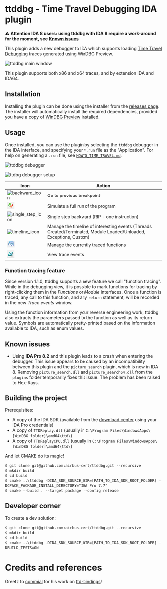# ttddbg - Time Travel Debugging IDA plugin

**⚠️ Attention IDA 8 users: using ttddbg with IDA 8 require a work-around for the moment, see [Known issues](#known-issues)**

This plugin adds a new debugger to IDA which supports loading [Time Travel Debugging](https://docs.microsoft.com/en-us/windows-hardware/drivers/debugger/time-travel-debugging-overview) traces generated using WinDBG Preview.

![ttddbg main window](screenshots/main_window.png)

This plugin supports both x86 and x64 traces, and by extension IDA and IDA64.

## Installation

Installing the plugin can be done using the installer from the [releases page](https://github.com/airbus-cert/ttddbg/releases). The installer will automatically install the required dependencies, provided you have a copy of [WinDBG Preview](https://apps.microsoft.com/store/detail/windbg-preview/9PGJGD53TN86) installed.

## Usage

Once installed, you can use the plugin by selecting the `ttddbg` debugger in the IDA interface, and specifying your `*.run` file as the "Application". For help on generating a `.run` file, see [`HOWTO_TIME_TRAVEL.md`](HOWTO_TIME_TRAVEL.md).

![ttddbg debugger](screenshots/ida_ttddbg_dropdown.png)

![ttdbg debugger setup](screenshots/ida_ttddbg_run.png)

| Icon                                                        | Action                                                                                                             |
| ----------------------------------------------------------- | ------------------------------------------------------------------------------------------------------------------ |
| ![backward_icon](screenshots/ida_backward_icon.png)         | Go to previous breakpoint                                                                                          |
| ![full run icon](screenshots/ida_full_run_icon.png)         | Simulate a full run of the program                                                                                 |
| ![single_step_icon](screenshots/ida_single_step_icon.png)   | Single step backward (RIP - one instruction)                                                                       |
| ![timeline_icon](screenshots/ida_timeline_icon.png)         | Manage the timeline of interesting events (Threads Created/Terminated, Module Loaded/Unloaded, Exceptions, Custom) |
| ![traced functions icon](screenshots/ida_traced_icon.png)   | Manage the currently traced functions                                                                              |
| ![trace events icon](screenshots/ida_trace_events_icon.png) | View trace events                                                                                                  |

### Function tracing feature

Since version 1.1.0, ttddbg supports a new feature we call "function tracing". While in the debugging view, it is possible to mark functions for tracing by right-clicking them in the *Functions* or *Module* interfaces. Once a function is traced, any call to this function, and any `return` statement, will be recorded in the new *Trace events* window.

Using the function information from your reverse engineering work, ttddbg also extracts the parameters passed to the function as well as its return value. Symbols are automatically pretty-printed based on the information available to IDA, such as enum values.

## Known issues

- Using **IDA Pro 8.2** and this plugin leads to a crash when entering the debugger. This issue appears to be caused by an incompatibility between this plugin and the `picture_search` plugin, which is new in IDA 8. Removing `picture_search.dll` and `picture_search64.dll` from the `plugins` folder temporarily fixes this issue. The problem has been raised to Hex-Rays.

## Building the project

Prerequisites:

- A copy of the IDA SDK (available from the [download center](https://hex-rays.com/download-center/) using your IDA Pro credentials)
- A copy of `TTDReplay.dll` (usually in `C:\Program Files\WindowsApps\[WinDBG folder]\amd64\ttd\`)
- A copy of `TTDReplayCPU.dll` (usually in `C:\Program Files\WindowsApps\[WinDBG folder]\amd64\ttd\`)

And let CMAKE do its magic!

```console
$ git clone git@github.com:airbus-cert/ttddbg.git --recursive
$ mkdir build
$ cd build
$ cmake ..\ttddbg -DIDA_SDK_SOURCE_DIR=[PATH_TO_IDA_SDK_ROOT_FOLDER] -DCPACK_PACKAGE_INSTALL_DIRECTORY="IDA Pro 7.7"
$ cmake --build . --target package --config release
```

## Developer corner

To create a dev solution:

```console
$ git clone git@github.com:airbus-cert/ttddbg.git --recursive
$ mkdir build
$ cd build
$ cmake ..\ttddbg -DIDA_SDK_SOURCE_DIR=[PATH_TO_IDA_SDK_ROOT_FOLDER] -DBUILD_TESTS=ON
```

# Credits and references

Greetz to [commial](https://github.com/commial) for his work on [ttd-bindings](https://github.com/commial/ttd-bindings)!
